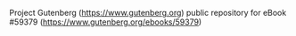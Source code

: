Project Gutenberg (https://www.gutenberg.org) public repository for
eBook #59379 (https://www.gutenberg.org/ebooks/59379)
